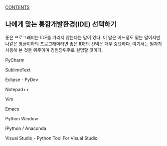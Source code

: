 [CONTENTS](README.md)
## 나에게 맞는 통합개발환경(IDE) 선택하기
좋은 프로그래머는 IDE를 가리지 않는다는 말이 있다. 이 말은 어느정도 맞는 말이지만 나같은 평균이하의 프로그래머라면 좋은 IDE의 선택은 매우 중요하다. 여기서는 필자가 사용해 본 것들 위주이며 경험담위주로 설명할 것이다.

PyCharm

SublimeText

Eclipse - PyDev

Notepad++

Vim

Emacs

Python Window

IPython / Anaconda

Visual Studio - Python Tool For Visual Studio